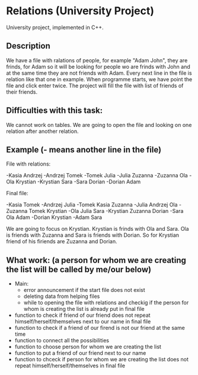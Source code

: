 # Relations (University Project)
University project, implemented in C++.

##  Description
We have a file with ralations of people, for example "Adam John", they are frinds, for Adam so it will be looking for people wo are frinds with John and at the same time they are not friends with Adam. Every next line in the file is relation like that one in example. When programme starts, we have point the file and click enter twice. The project will fill the file with list of friends of their friends.

## Difficulties with this task:
We cannot work on tables. We are going to open the file and looking on one relation after another relation. 

## Example (- means another line in the file)
File with relations:

-Kasia Andrzej
-Andrzej Tomek
-Tomek Julia
-Julia Zuzanna
-Zuzanna Ola
-Ola Krystian
-Krystian Sara
-Sara Dorian
-Dorian Adam

Final file:

-Kasia Tomek
-Andrzej Julia
-Tomek Kasia Zuzanna
-Julia Andrzej Ola
-Zuzanna Tomek Krystian
-Ola Julia Sara
-Krystian Zuzanna Dorian
-Sara Ola Adam
-Dorian Krystian
-Adam Sara

We are going to focus on Krystian. Krystian is frinds with Ola and Sara. Ola is friends with Zuzanna and Sara is friends with Dorian. So for Krystian friend of his firiends are Zuzanna and Dorian.

## What work: (a person for whom we are creating the list will be called by me/our below)
* Main: 
  * error announcement if the start file does not exist
  * deleting data from helping files 
  * while to opening the file with relations and checkig if the person for whom is creating the list is already put in final file
* function to check if friend of our friend does not repeat himself/herself/themselves next to our name in final file
* function to check if a friend of our firend is not our friend at the same time
* function to connect all the possibilities
* function to choose person for whom we are creating the list
* function to put a friend of our friend next to our name
* function to chceck if person for whom we are creating the list does not repeat himself/herself/themselves in final file
